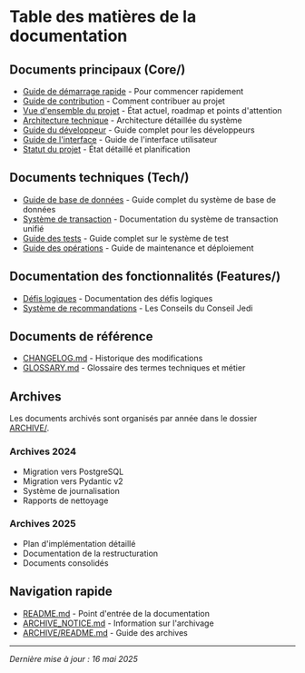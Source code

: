 # Table des matières de la documentation

## Documents principaux (Core/)

- [Guide de démarrage rapide](Core/QUICKSTART.md) - Pour commencer rapidement
- [Guide de contribution](Core/CONTRIBUTING.md) - Comment contribuer au projet
- [Vue d'ensemble du projet](Core/PROJECT_OVERVIEW.md) - État actuel, roadmap et points d'attention
- [Architecture technique](Core/ARCHITECTURE.md) - Architecture détaillée du système
- [Guide du développeur](Core/DEVELOPER_GUIDE.md) - Guide complet pour les développeurs
- [Guide de l'interface](Core/UI_GUIDE.md) - Guide de l'interface utilisateur
- [Statut du projet](Core/PROJECT_STATUS.md) - État détaillé et planification

## Documents techniques (Tech/)

- [Guide de base de données](Tech/DATABASE_GUIDE.md) - Guide complet du système de base de données
- [Système de transaction](Tech/TRANSACTION_SYSTEM.md) - Documentation du système de transaction unifié
- [Guide des tests](Tech/TESTING_GUIDE.md) - Guide complet sur le système de test
- [Guide des opérations](Tech/OPERATIONS_GUIDE.md) - Guide de maintenance et déploiement

## Documentation des fonctionnalités (Features/)

- [Défis logiques](Features/LOGIC_CHALLENGES.md) - Documentation des défis logiques
- [Système de recommandations](Features/RECOMMENDATIONS_SYSTEM.md) - Les Conseils du Conseil Jedi

## Documents de référence

- [CHANGELOG.md](CHANGELOG.md) - Historique des modifications
- [GLOSSARY.md](GLOSSARY.md) - Glossaire des termes techniques et métier

## Archives

Les documents archivés sont organisés par année dans le dossier [ARCHIVE/](ARCHIVE/README.md).

### Archives 2024
- Migration vers PostgreSQL
- Migration vers Pydantic v2
- Système de journalisation
- Rapports de nettoyage

### Archives 2025
- Plan d'implémentation détaillé
- Documentation de la restructuration
- Documents consolidés

## Navigation rapide

- [README.md](README.md) - Point d'entrée de la documentation
- [ARCHIVE_NOTICE.md](ARCHIVE_NOTICE.md) - Information sur l'archivage
- [ARCHIVE/README.md](ARCHIVE/README.md) - Guide des archives

---

*Dernière mise à jour : 16 mai 2025* 
